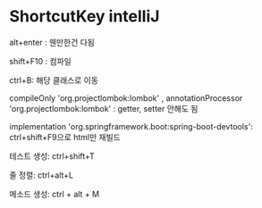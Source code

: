 # ShortcutKey intelliJ

alt+enter : 웬만한건 다됨

shift+F10 : 컴파일

ctrl+B: 해당 클래스로 이동

compileOnly 'org.projectlombok:lombok' , annotationProcessor 'org.projectlombok:lombok' : getter, setter 안해도 됨

implementation 'org.springframework.boot:spring-boot-devtools': ctrl+shift+F9으로 html만 재빌드

테스트 생성: ctrl+shift+T

줄 정렬: ctrl+alt+L

메소드 생성: ctrl + alt + M
